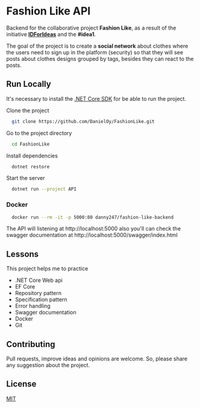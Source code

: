 
# Fashion Like API

Backend for the collaborative project **Fashion Like**, as a result of the initiative **[IDForIdeas](https://idforideas.com/)** and the **#idea1**.

The goal of the project is to create a **social network** about clothes where the users need to sign up in the platform (security) so that they will see posts about clothes designs grouped by tags, besides they can react to the posts.

## Run Locally
It's necessary to install the [.NET Core SDK](https://dotnet.microsoft.com/en-us/download/dotnet/5.0) for be able to run the project.  


Clone the project

```bash
  git clone https://github.com/DanielOy/FashionLike.git
```

Go to the project directory

```bash
  cd FashionLike
```

Install dependencies

```bash
  dotnet restore
```

Start the server

```bash
  dotnet run --project API 
```
### Docker
```bash
  docker run --rm -it -p 5000:80 danny247/fashion-like-backend
```

The API will listening at http://localhost:5000
also you'll can check the swagger documentation at http://localhost:5000/swagger/index.html

## Lessons

This project helps me to practice 
- .NET Core Web api
- EF Core
- Repository pattern
- Specification pattern
- Error handling
- Swagger documentation  
- Docker
- Git


## Contributing

Pull requests, improve ideas and opinions are welcome. So, please share any suggestion about the project.


## License

[MIT](https://choosealicense.com/licenses/mit/)

